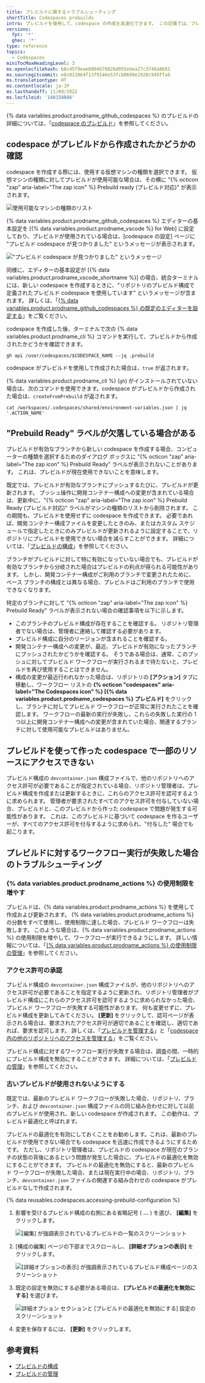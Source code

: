 ```yaml
---
title: プレビルドに関するトラブルシューティング
shortTitle: Codespaces prebuilds
intro: プレビルドを使用して、codespace の作成を高速化できます。 この記事では、プレビルドを使った一般的な問題のトラブルシューティング手順を示します。
versions:
  fpt: '*'
  ghec: '*'
type: reference
topics:
  - Codespaces
miniTocMaxHeadingLevel: 3
ms.openlocfilehash: b8c45f9eae6094b78026d055ebea27c3748a8681
ms.sourcegitcommit: e8c012864f13f9146e53fcb0699e2928c949ffa8
ms.translationtype: HT
ms.contentlocale: ja-JP
ms.lasthandoff: 11/09/2022
ms.locfileid: '148158886'
---
```

{% data variables.product.prodname_github_codespaces %} のプレビルドの詳細については、「[codespace のプレビルド](/codespaces/prebuilding-your-codespaces)」を参照してください。

## codespace がプレビルドから作成されたかどうかの確認

codespace を作成する際には、使用する仮想マシンの種類を選択できます。 仮想マシンの種類に対してプレビルドが使用可能な場合は、その横に "{% octicon "zap" aria-label="The zap icon" %} Prebuild ready \(プレビルド対応\)" が表示されます。

![使用可能なマシンの種類のリスト](/assets/images/help/codespaces/choose-custom-machine-type.png)

{% data variables.product.prodname_github_codespaces %} エディターの基本設定を [{% data variables.product.prodname_vscode %} for Web] に設定しており、プレビルドが使用されている場合は、[codespace の設定] ページに "プレビルド codespace が見つかりました" というメッセージが表示されます。 

!["プレビルド codespace が見つかりました" というメッセージ](/assets/images/help/codespaces/prebuilt-codespace-found.png)

同様に、エディターの基本設定が [{% data variables.product.prodname_vscode_shortname %}] の場合、統合ターミナルには、新しい codespace を作成するときに、"リポジトリのプレビルド構成で定義されたプレビルド codespace を使用しています" というメッセージが含まれます。 詳しくは、「[{% data variables.product.prodname_github_codespaces %} の既定のエディターを設定する](/codespaces/customizing-your-codespace/setting-your-default-editor-for-github-codespaces)」をご覧ください。

codespace を作成した後、ターミナルで次の {% data variables.product.prodname_cli %} コマンドを実行して、プレビルドから作成されたかどうかを確認できます。

```shell{:copy}
gh api /user/codespaces/$CODESPACE_NAME --jq .prebuild
```

codespace がプレビルドを使用して作成された場合は、`true` が返されます。

{% data variables.product.prodname_cli %} (`gh`) がインストールされていない場合は、次のコマンドを使用できます。codespace がプレビルドから作成された場合は、`createFromPrebuild` が返されます。 

```shell{:copy}
cat /workspaces/.codespaces/shared/environment-variables.json | jq '.ACTION_NAME'
```

## "Prebuild Ready" ラベルが欠落している場合がある

プレビルドが有効なブランチから新しい codespace を作成する場合、コンピューターの種類を選択するためのダイアログ ボックスに "{% octicon "zap" aria-label="The zap icon" %} Prebuild Ready" ラベルが表示されないことがあります。 これは、プレビルドが現在使用できないことを意味します。

既定では、プレビルドが有効なブランチにプッシュするたびに、プレビルドが更新されます。 プッシュ操作に開発コンテナー構成への変更が含まれている場合は、更新中に、"{% octicon "zap" aria-label="The zap icon" %} Prebuild Ready \(プレビルド対応\)" ラベルがマシンの種類のリストから削除されます。 この期間も、プレビルドを使用せずに codespace を作成できます。 必要であれば、開発コンテナー構成ファイルを変更したときのみ、またはカスタム スケジュールで指定したときにのみプレビルドが更新されるように設定することで、リポジトリにプレビルドを使用できない場合を減らすことができます。 詳細については、「[プレビルドの構成](/codespaces/prebuilding-your-codespaces/configuring-prebuilds#configuring-prebuilds)」を参照してください。

ブランチがプレビルドに対して特に有効になっていない場合でも、プレビルドが有効なブランチから分岐された場合はプレビルドの利点が得られる可能性があります。 しかし、開発コンテナー構成がご利用のブランチで変更されたために、ベース ブランチの構成とは異なる場合、プレビルドはご利用のブランチで使用できなくなります。

特定のブランチに対して "{% octicon "zap" aria-label="The zap icon" %} Prebuild Ready" ラベルが表示されない場合の確認事項を以下に示します。

* このブランチのプレビルド構成が存在することを確認する。 リポジトリ管理者でない場合は、管理者に連絡して確認する必要があります。 
* プレビルド構成に自分のリージョンが含まれることを確認する。
* 開発コンテナー構成への変更が、最近、プレビルドが有効になったブランチにプッシュされたかどうかを確認する。 そうである場合は、通常、このプッシュに対してプレビルド ワークフローが実行されるまで待たないと、プレビルドを再び使用することはできません。
* 構成の変更が最近行われなかった場合は、リポジトリの **[アクション]** タブに移動し、ワークフロー リストの **{% octicon "codespaces" aria-label="The Codespaces icon" %} [{% data variables.product.prodname_codespaces %} プレビルド]** をクリックし、ブランチに対してプレビルド ワークフローが正常に実行されたことを確認します。 ワークフローの最新の実行が失敗し、これらの失敗した実行の 1 つ以上に開発コンテナー構成への変更が含まれていた場合、関連するブランチに対して使用可能なプレビルドはありません。 

## プレビルドを使って作った codespace で一部のリソースにアクセスできない

プレビルド構成の `devcontainer.json` 構成ファイルで、他のリポジトリへのアクセス許可が必要であることが指定されている場合、リポジトリ管理者は、プレビルド構成を作成または更新するときに、これらのアクセス許可を認可するように求められます。 管理者が要求されたすべてのアクセス許可を付与していない場合、プレビルドと、このプレビルドから作った codespace で問題が発生する可能性があります。 これは、このプレビルドに基づいて codespace を作るユーザーが、すべてのアクセス許可を付与するように求められ、"付与した" 場合でも起こります。

## プレビルドに対するワークフロー実行が失敗した場合のトラブルシューティング

### {% data variables.product.prodname_actions %} の使用制限を増やす 

プレビルドは、{% data variables.product.prodname_actions %} を使用して作成および更新されます。 {% data variables.product.prodname_actions %} の分数をすべて使用し、使用制限に達した場合、プレビルド ワークフローは失敗します。 このような場合は、{% data variables.product.prodname_actions %} の使用制限を増やして、ワークフローが実行できるようにします。 詳しい情報については、「[{% data variables.product.prodname_actions %} の使用制限の管理](/billing/managing-billing-for-github-actions/managing-your-spending-limit-for-github-actions)」を参照してください。

### アクセス許可の承認

プレビルド構成の `devcontainer.json` 構成ファイルが、他のリポジトリへのアクセス許可が必要であることを指定するように更新され、リポジトリ管理者がプレビルド構成にこれらのアクセス許可を認可するように求められなかった場合、プレビルド ワークフローが失敗する可能性があります。 何も変更せずに、プレビルド構成を更新してみてください。 **[更新]** をクリックして、認可ページが表示される場合は、要求されたアクセス許可が適切であることを確認し、適切であれば、要求を認可します。 詳しくは、「[プレビルドを管理する](/codespaces/prebuilding-your-codespaces/managing-prebuilds#editing-a-prebuild-configuration)」と「[codespace 内の他のリポジトリへのアクセスを管理する](/codespaces/managing-your-codespaces/managing-repository-access-for-your-codespaces#setting-additional-repository-permissions)」をご覧ください。

プレビルド構成に対するワークフロー実行が失敗する場合は、調査の間、一時的にプレビルド構成を無効にすることができます。 詳細については、「[プレビルドの管理](/codespaces/prebuilding-your-codespaces/managing-prebuilds#disabling-a-prebuild-configuration)」を参照してください。

### 古いプレビルドが使用されないようにする

既定では、最新のプレビルド ワークフローが失敗した場合、リポジトリ、ブランチ、および `devcontainer.json` 構成ファイルの同じ組み合わせに対して以前のプレビルドが使用され、新しい codespace が作成されます。 この動作は、プレビルド最適化と呼ばれます。

プレビルドの最適化を有効にしておくことをお勧めします。これは、最新のプレビルドが使用できない場合でも codespace を迅速に作成できるようにするためです。 ただし、リポジトリ管理者は、プレビルドの codespace が現在のブランチの状態の背後にあるという問題が発生した場合に、プレビルドの最適化を無効にすることができます。 プレビルドの最適化を無効にすると、最新のプレビルド ワークフローが失敗した場合、または現在実行中の場合、リポジトリ、ブランチ、`devcontainer.json` ファイルの関連する組み合わせの codespace がプレビルドなしで作成されます。

{% data reusables.codespaces.accessing-prebuild-configuration %}
1. 影響を受けるプレビルド構成の右側にある省略記号 ( **...** ) を選び、 **[編集]** をクリックします。

   ![[編集] が強調表示されているプレビルドの一覧のスクリーンショット](/assets/images/help/codespaces/edit-prebuild-configuration.png)
1. [構成の編集] ページの下部までスクロールし、 **[詳細オプションの表示]** をクリックします。

   ![[詳細オプションの表示] が強調表示されているプレビルド構成ページのスクリーンショット](/assets/images/help/codespaces/show-advanced-options.png)
1. 既定の設定を無効にする必要がある場合は、 **[プレビルドの最適化を無効にする]** を選びます。

   ![詳細オプション セクションと [プレビルドの最適化を無効にする] 設定のスクリーンショット](/assets/images/help/codespaces/disable-prebuild-optimization.png)
1. 変更を保存するには、 **[更新]** をクリックします。

## 参考資料

- [プレビルドの構成](/codespaces/prebuilding-your-codespaces/configuring-prebuilds)
- [プレビルドの管理](/codespaces/prebuilding-your-codespaces/managing-prebuilds)
